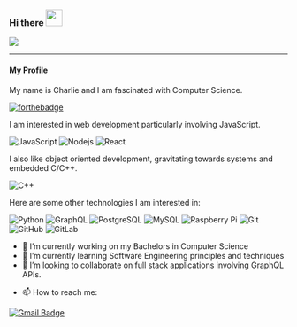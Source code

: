 ### Hi there <img src="https://raw.githubusercontent.com/aemmadi/aemmadi/master/wave.gif" width="30px">

![](https://komarev.com/ghpvc/?username=CM-IV&color=red)

----

#### My Profile

My name is Charlie and I am fascinated with Computer Science.

[![forthebadge](https://forthebadge.com/images/badges/powered-by-coffee.svg)](https://forthebadge.com)

I am interested in web development particularly involving JavaScript.  

![JavaScript](https://img.shields.io/badge/-JavaScript-black?style=flat-square&logo=javascript)
![Nodejs](https://img.shields.io/badge/-Nodejs-black?style=flat-square&logo=Node.js)
![React](https://img.shields.io/badge/-React-black?style=flat-square&logo=react)


I also like object oriented development, gravitating towards systems and embedded C/C++.

![C++](https://img.shields.io/badge/-C++-00599C?style=flat-square&logo=c)


Here are some other technologies I am interested in:

![Python](https://img.shields.io/badge/-Python-black?style=flat-square&logo=Python)
![GraphQL](https://img.shields.io/badge/-GraphQL-E10098?style=flat-square&logo=graphql)
![PostgreSQL](https://img.shields.io/badge/-PostgreSQL-336791?style=flat-square&logo=postgresql)
![MySQL](https://img.shields.io/badge/-MySQL-black?style=flat-square&logo=mysql)
![Raspberry Pi](https://img.shields.io/badge/-Raspberry%20Pi-C51A4A?style=flat-square&logo=Raspberry-Pi)
![Git](https://img.shields.io/badge/-Git-black?style=flat-square&logo=git)
![GitHub](https://img.shields.io/badge/-GitHub-181717?style=flat-square&logo=github)
![GitLab](https://img.shields.io/badge/-GitLab-FCA121?style=flat-square&logo=gitlab)

- 🔭 I’m currently working on my Bachelors in Computer Science
- 🌱 I’m currently learning Software Engineering principles and techniques
- 👯 I’m looking to collaborate on full stack applications involving GraphQL APIs.

<!--- 🤔 I’m looking for help with ...-->
<!--- 💬 Ask me about ...-->
- 📫 How to reach me:

[![Gmail Badge](https://img.shields.io/badge/-cmathIV@protonmail.com-c14438?style=flat-square&logo=Gmail&logoColor=white&link=mailto:cmathIV@protonmail.com)](mailto:cmathIV@protonmail.com)
